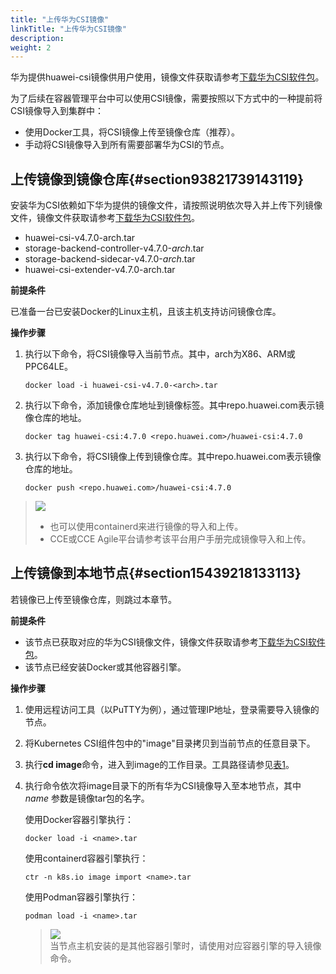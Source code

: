 ```yaml
---
title: "上传华为CSI镜像"
linkTitle: "上传华为CSI镜像"
description: 
weight: 2
---
```


华为提供huawei-csi镜像供用户使用，镜像文件获取请参考[下载华为CSI软件包](/docs/installation-and-deployment/installation-preparations/downloading-the-huawei-csi-software-package)。

为了后续在容器管理平台中可以使用CSI镜像，需要按照以下方式中的一种提前将CSI镜像导入到集群中：

-   使用Docker工具，将CSI镜像上传至镜像仓库（推荐）。
-   手动将CSI镜像导入到所有需要部署华为CSI的节点。

## 上传镜像到镜像仓库{#section93821739143119}

安装华为CSI依赖如下华为提供的镜像文件，请按照说明依次导入并上传下列镜像文件，镜像文件获取请参考[下载华为CSI软件包](/docs/installation-and-deployment/installation-preparations/downloading-the-huawei-csi-software-package)。

-   huawei-csi-v4.7.0-arch.tar
-   storage-backend-controller-v4.7.0-_arch_.tar
-   storage-backend-sidecar-v4.7.0-_arch_.tar
-   huawei-csi-extender-v4.7.0-arch.tar

**前提条件**

已准备一台已安装Docker的Linux主机，且该主机支持访问镜像仓库。

**操作步骤**

1.  执行以下命令，将CSI镜像导入当前节点。其中，arch为X86、ARM或PPC64LE。

    ```
    docker load -i huawei-csi-v4.7.0-<arch>.tar 
    ```

2.  执行以下命令，添加镜像仓库地址到镜像标签。其中repo.huawei.com表示镜像仓库的地址。

    ```
    docker tag huawei-csi:4.7.0 <repo.huawei.com>/huawei-csi:4.7.0
    ```

3.  执行以下命令，将CSI镜像上传到镜像仓库。其中repo.huawei.com表示镜像仓库的地址。

    ```
    docker push <repo.huawei.com>/huawei-csi:4.7.0
    ```

>![](/css-docs/public_sys-resources/zh-cn/icon-notice.gif)  
>-   也可以使用containerd来进行镜像的导入和上传。
>-   CCE或CCE Agile平台请参考该平台用户手册完成镜像导入和上传。

## 上传镜像到本地节点{#section15439218133113}

若镜像已上传至镜像仓库，则跳过本章节。

**前提条件**

-   该节点已获取对应的华为CSI镜像文件，镜像文件获取请参考[下载华为CSI软件包](/docs/installation-and-deployment/installation-preparations/downloading-the-huawei-csi-software-package)。
-   该节点已经安装Docker或其他容器引擎。

**操作步骤**

1.  使用远程访问工具（以PuTTY为例），通过管理IP地址，登录需要导入镜像的节点。
2.  将Kubernetes CSI组件包中的"image"目录拷贝到当前节点的任意目录下。
3.  执行**cd image**命令，进入到image的工作目录。工具路径请参见[表1](/docs/installation-and-deployment/installation-preparations/downloading-the-huawei-csi-software-package#zh-cn_topic_0150885197_table17200162435412)。
4.  执行命令依次将image目录下的所有华为CSI镜像导入至本地节点，其中  _name_  参数是镜像tar包的名字。

    使用Docker容器引擎执行：

    ```
    docker load -i <name>.tar
    ```

    使用containerd容器引擎执行：

    ```
    ctr -n k8s.io image import <name>.tar
    ```

    使用Podman容器引擎执行：

    ```
    podman load -i <name>.tar
    ```

    >![](/css-docs/public_sys-resources/zh-cn/icon-notice.gif)  
    >当节点主机安装的是其他容器引擎时，请使用对应容器引擎的导入镜像命令。

